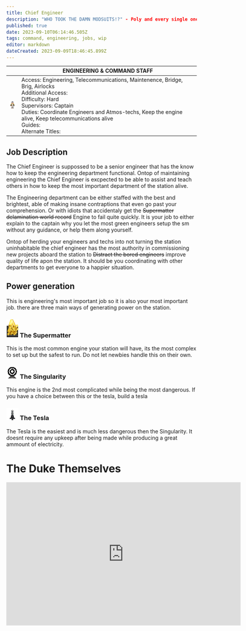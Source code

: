 ```yaml
---
title: Chief Engineer
description: "WHO TOOK THE DAMN MODSUITS!?" - Poly and every single one of his masters
published: true
date: 2023-09-10T06:14:46.505Z
tags: command, engineering, jobs, wip
editor: markdown
dateCreated: 2023-09-09T18:46:45.899Z
---
```




|                             | ENGINEERING & COMMAND STAFF                                                                                   |
|-----------------------------|----------------------------------------------------------------------------------------------|
| ![generic_ce.png](/jobs/engineering/generic_ce.png) | Access: Engineering, Telecommunications, Maintenence, Bridge, Brig, Airlocks<br>Additional Access:<br>Difficulty: Hard<br>Supervisors: Captain<br>Duties: Coordinate Engineers and Atmos-techs, Keep the engine alive, Keep telecommunications alive<br>Guides:<br>Alternate Titles: |

## Job Description 
The Chief Engineer is suppossed to be a senior engineer that has the know how to keep the engineering department functional. Ontop of maintaining engineering the Chief Engineer is excpected to be able to assist and teach others in how to keep the most important department of the station alive.

The Engineering department can be either staffed with the best and brightest, able of making insane contraptions that even go past your comprehension. Or with idiots that accidentaly get the ~~Supermatter delamination world record~~ Engine to fail quite quickly. It is your job to either explain to the captain why you let the most green engineers setup the sm without any guidance, or help them along yourself.

Ontop of herding your engineers and techs into not turning the station uninhabitable the chief engineer has the most authority in commissioning new projects aboard the station to ~~Distract the bored engineers~~ improve quality of life apon the station. It should be you coordinating with other departments to get everyone to a happier situation.




## Power generation
This is engineering's most important job so it is also your most important job. there are three main ways of generating power on the station.
### ![supermatter_shard.png](/jobs/engineering/supermatter_shard.png) The Supermatter
This is the most common engine your station will have, its the most complex to set up but the safest to run. Do not let newbies handle this on their own.
### ![scrungularity.png](/jobs/engineering/scrungularity.png) The Singularity
This engine is the 2nd most complicated while being the most dangerous. If you have a choice between this or the tesla, build a tesla
### ![moth_lamp.gif](/jobs/engineering/moth_lamp.gif) The Tesla
The Tesla is the easiest and is much less dangerous then the Singularity. It doesnt require any upkeep after being made while producing a great ammount of electricity.

# The Duke Themselves
<iframe src="https://player.twitch.tv/?channel=thedukeofook&parent=wiki.monkestation.com" frameborder="0" allowfullscreen="true" scrolling="no" height="378" width="620"></iframe>